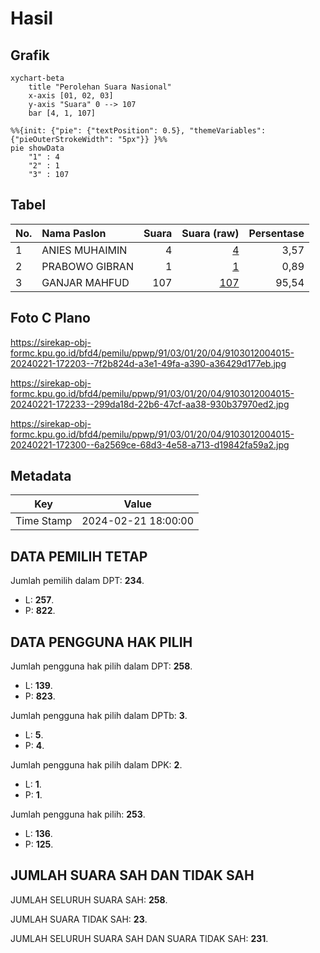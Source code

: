 # Hasil

## Grafik

```mermaid
xychart-beta
    title "Perolehan Suara Nasional"
    x-axis [01, 02, 03]
    y-axis "Suara" 0 --> 107
    bar [4, 1, 107]
```

```mermaid
%%{init: {"pie": {"textPosition": 0.5}, "themeVariables": {"pieOuterStrokeWidth": "5px"}} }%%
pie showData
    "1" : 4
    "2" : 1
    "3" : 107
```

## Tabel

| No. | Nama Paslon    | Suara | Suara (raw) | Persentase |
|:--- |:-------------- | -----:| -----------:| ----------:|
| 1   | ANIES MUHAIMIN | 4     | [4][p-1]    | 3,57       |
| 2   | PRABOWO GIBRAN | 1     | [1][p-2]    | 0,89       |
| 3   | GANJAR MAHFUD  | 107   | [107][p-3]  | 95,54      |


[p-1]: https://github.com/gigit-pemilu/pemilu-2024/blob/main/pilpres/hitung-suara/sub/91-papua/sub/03-jayapura/sub/01-sentani/sub/2004-sereh/sub/015-tps/sub/paslon-1.txt
[p-2]: https://github.com/gigit-pemilu/pemilu-2024/blob/main/pilpres/hitung-suara/sub/91-papua/sub/03-jayapura/sub/01-sentani/sub/2004-sereh/sub/015-tps/sub/paslon-2.txt
[p-3]: https://github.com/gigit-pemilu/pemilu-2024/blob/main/pilpres/hitung-suara/sub/91-papua/sub/03-jayapura/sub/01-sentani/sub/2004-sereh/sub/015-tps/sub/paslon-3.txt

## Foto C Plano

https://sirekap-obj-formc.kpu.go.id/bfd4/pemilu/ppwp/91/03/01/20/04/9103012004015-20240221-172203--7f2b824d-a3e1-49fa-a390-a36429d177eb.jpg

https://sirekap-obj-formc.kpu.go.id/bfd4/pemilu/ppwp/91/03/01/20/04/9103012004015-20240221-172233--299da18d-22b6-47cf-aa38-930b37970ed2.jpg

https://sirekap-obj-formc.kpu.go.id/bfd4/pemilu/ppwp/91/03/01/20/04/9103012004015-20240221-172300--6a2569ce-68d3-4e58-a713-d19842fa59a2.jpg


## Metadata

| Key        | Value               |
| ---------- | ------------------- |
| Time Stamp | 2024-02-21 18:00:00 |


## DATA PEMILIH TETAP

Jumlah pemilih dalam DPT: **234**.
 * L: **257**.
 * P: **822**.

## DATA PENGGUNA HAK PILIH

Jumlah pengguna hak pilih dalam DPT: **258**.
 * L: **139**.
 * P: **823**.

Jumlah pengguna hak pilih dalam DPTb: **3**.
 * L: **5**.
 * P: **4**.

Jumlah pengguna hak pilih dalam DPK: **2**.
 * L: **1**.
 * P: **1**.

Jumlah pengguna hak pilih: **253**.
 * L: **136**.
 * P: **125**.

## JUMLAH SUARA SAH DAN TIDAK SAH

JUMLAH SELURUH SUARA SAH: **258**.

JUMLAH SUARA TIDAK SAH: **23**.

JUMLAH SELURUH SUARA SAH DAN SUARA TIDAK SAH: **231**.


